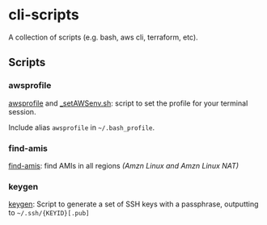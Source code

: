 # cli-scripts
A collection of scripts (e.g. bash, aws cli, terraform, etc).

## Scripts
### awsprofile
[awsprofile](awsprofile) and [_setAWSenv.sh](awsprofile): script to set the profile for your terminal session. 

Include alias `awsprofile` in `~/.bash_profile`.

### find-amis
[find-amis](find-amis): find AMIs in all regions _(Amzn Linux and Amzn Linux NAT)_

### keygen
[keygen](keygen): Script to generate a set of SSH keys with a passphrase, outputting to `~/.ssh/{KEYID}[.pub]`
